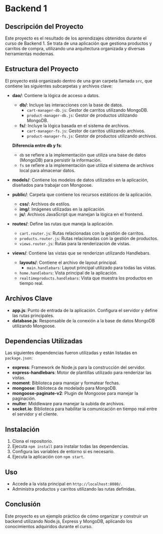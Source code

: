 # Backend 1

## Descripción del Proyecto

Este proyecto es el resultado de los aprendizajes obtenidos durante el curso de Backend 1. Se trata de una aplicación que gestiona productos y carritos de compra, utilizando una arquitectura organizada y diversas herramientas modernas.

## Estructura del Proyecto

El proyecto está organizado dentro de una gran carpeta llamada `src`, que contiene las siguientes subcarpetas y archivos clave:

- **dao/**: Contiene la lógica de acceso a datos.
  - **db/**: Incluye las interacciones con la base de datos.
    - `cart-manager-db.js`: Gestor de carritos utilizando MongoDB.
    - `product-manager-db.js`: Gestor de productos utilizando MongoDB.
  - **fs/**: Incluye la lógica basada en el sistema de archivos.
    - `cart-manager-fs.js`: Gestor de carritos utilizando archivos.
    - `product-manager-fs.js`: Gestor de productos utilizando archivos.

  **Diferencia entre db y fs**: 
  - `db` se refiere a la implementación que utiliza una base de datos (MongoDB) para persistir la información.
  - `fs` se refiere a la implementación que utiliza el sistema de archivos local para almacenar datos.

- **models/**: Contiene los modelos de datos utilizados en la aplicación, diseñados para trabajar con Mongoose.

- **public/**: Carpeta que contiene los recursos estáticos de la aplicación.
  - **css/**: Archivos de estilos.
  - **img/**: Imágenes utilizadas en la aplicación.
  - **js/**: Archivos JavaScript que manejan la lógica en el frontend.

- **routes/**: Define las rutas que maneja la aplicación.
  - `cart.router.js`: Rutas relacionadas con la gestión de carritos.
  - `products.router.js`: Rutas relacionadas con la gestión de productos.
  - `views.router.js`: Rutas para la renderización de vistas.

- **views/**: Contiene las vistas que se renderizan utilizando Handlebars.
  - **layouts/**: Contiene el archivo de layout principal.
    - `main.handlebars`: Layout principal utilizado para todas las vistas.
  - `home.handlebars`: Vista principal de la aplicación.
  - `realtimeproducts.handlebars`: Vista que muestra los productos en tiempo real.

## Archivos Clave

- **app.js**: Punto de entrada de la aplicación. Configura el servidor y define las rutas principales.
- **database.js**: Responsable de la conexión a la base de datos MongoDB utilizando Mongoose.

## Dependencias Utilizadas

Las siguientes dependencias fueron utilizadas y están listadas en `package.json`:

- **express**: Framework de Node.js para la construcción del servidor.
- **express-handlebars**: Motor de plantillas utilizado para renderizar las vistas.
- **moment**: Biblioteca para manejar y formatear fechas.
- **mongoose**: Biblioteca de modelado para MongoDB.
- **mongoose-paginate-v2**: Plugin de Mongoose para manejar la paginación.
- **multer**: Middleware para manejar la subida de archivos.
- **socket.io**: Biblioteca para habilitar la comunicación en tiempo real entre el servidor y el cliente.

## Instalación

1. Clona el repositorio.
2. Ejecuta `npm install` para instalar todas las dependencias.
3. Configura las variables de entorno si es necesario.
4. Ejecuta la aplicación con `npm start`.

## Uso

- Accede a la vista principal en `http://localhost:8080/`.
- Administra productos y carritos utilizando las rutas definidas.

## Conclusión

Este proyecto es un ejemplo práctico de cómo organizar y construir un backend utilizando Node.js, Express y MongoDB, aplicando los conocimientos adquiridos durante el curso.

